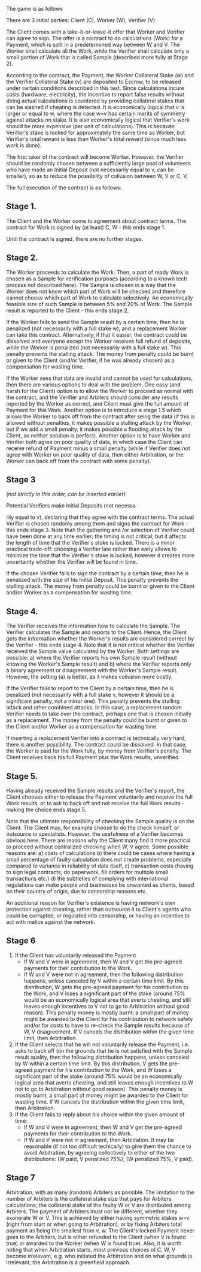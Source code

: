 The game is as follows

There are 3 initial parties: Client (C), Worker (W), Verifier (V)

The Client comes with a take-it-or-leave-it offer that Worker and Verifier can agree to sign. The offer is a contract to do calculations (Work) for a Payment, which is split in a predetermined way between W and V. The Worker shall calculate all the Work, while the Verifier shall calculate only a small portion of Work that is called Sample (described more fully at Stage 2). 

According to the contract, the Payment, the Worker Collateral Stake (w) and the Verifier Collateral Stake (v) are deposited to Escrow, to be released under certain conditions described in this text. Since calculations incure costs (hardware, electricity), the incentive to report false results without doing actual calculations is countered by providing collateral stakes that can be slashed if cheating is detected. It is economically logical that v is larger or equal to w, where the case w=v has certain merits of symmetry against attacks on stake. It is also economically logical that Verifier's work should be more expensive (per unit of calculations). This is because Verifier's stake is locked for approximately the same time as Worker, but Verifier's total reward is less than Worker's total reward (since much less work is done).

The first taker of the contract will become Worker. However, the Verifier should be randomly chosen between a sufficiently large pool of volunteers who have made an Initial Deposit (not necessarily equal to v, can be smaller), so as to reduce the possibility of collusion between W, V or C, V.

The full execution of the contract is as follows:


Stage 1.
---

The Client and the Worker come to agreement about contract terms. The contract for Work is signed by (at least) C, W - this ends stage 1.

Until the contract is signed, there are no further stages.


Stage 2.
---

The Worker proceeds to calculate the Work. Then, a part of ready Work is chosen as a Sample for verification purposes (according to a known tech process not described here). The Sample is chosen in a way that the Worker does not know which part of Work will be checked and therefore cannot choose which part of Work to calculate selectively. An economically feasible size of such Sample is between 5% and 20% of Work. The Sample result is reported to the Client - this ends stage 2.

If the Worker fails to send the Sample result by a certain time, then he is penalized (not necessarily with a full stake w), and a replacement Worker can take this contract. Alternatively, if that it easier, the contract could be dissolved and everyone except the Worker receives full refund of deposits, while the Worker is penalized (not necessarily with a full stake w). This penalty prevents the stalling attack. The money from penalty could be burnt or given to the Client (and/or Verifier, if he was already chosen) as a compensation for wasting time.

If the Worker sees that data are invalid and cannot be used for calculations, then there are various options to deal with the problem. One easy (and harsh for the Client) option is to allow the Worker to proceed as normal with the contract, and the Verifier and Arbiters should consider any results reported by the Worker as correct, and Client must give the full amount of Payment for this Work. Another option is to introduce a stage 1.5 which allows the Worker to back off from the contract after seing the data (if this is allowed without penalties, it makes possible a stalling attack by the Worker, but if we add a small penalty, it makes possible a flooding attack by the Client, so neither solution is perfect). Another option is to have Worker and Verifier both agree on poor quality of data, in which case the Client can receive refund of Payment minus a small penalty (while if Verifier does not agree with Worker on poor quality of data, then either Arbitration, or the Worker can back off from the contract with some penalty).


Stage 3
---
_(not strictly in this order, can be inserted earlier)_

Potential Verifiers make Initial Deposits (not necessa

rily equal to v), declaring that they agree with the contract terms. The actual Verifier is chosen randomy among them and signs the contract for Work - this ends stage 3. Note thah the gathering and /or selection of Verifier could have been done at any time earlier; the timing is not critical, but it affects the length of time that the Verifier's stake is locked. There is a minor practical trade-off: choosing a Verifier late rather than early allows to minimize the time that the Verifier's stake is locked, however it creates more uncertainty whether the Verifier will be found in time.

If the chosen Verifier fails to sign the contract by a certain time, then he is penalized with the size of his Initial Deposit. This penalty prevents the stalling attack. The money from penalty could be burnt or given to the Client and/or Worker as a compensation for wasting time. 


Stage 4.
---

The Verifier receives the information how to calculate the Sample. The Verifier calculates the Sample and reports to the Client. Hence, the Client gets the information whether the Worker's results are considered correct by the Verifier - this ends stage 4. Note that it is not critical whether the Verifier received the Sample value calculated by the Worker. Both settings are possible: a) where the Verifier reports his own Sample result (without knowing the Worker's Sample result) and b) where the Verifier reports only a binary agreement or disagreement with the Worker's Sample result. However, the setting (a) is better, as it makes collusion more costly.

If the Verifier fails to report to the Client by a certain time, then he is penalized (not necessarily with a full stake v, however it should be a significant penalty, not a minor one). This penalty prevents the stalling attack and other combined attacks. In this case, a replacement random Verifier needs to take over the contract, perhaps one that is chosen initially as a replacement. The money from the penalty could be burnt or given to the Client and/or Worker  as a compensation for wasting time. 

If inserting a replacement Verifier into a contract is technically very hard, there is another possibility. The contract could be dissolved. In that case, the Worker is paid for the Work fully, by money from Verifier's penalty. The Client receives back his full Payment plus the Work results, unverified. 


Stage 5.
---

Having already received the Sample results and the Verifier's report, the Client chooses either to release the Payment voluntarily and receive the full Work results, or to ask to back off and not receive the full Work results - making the choice ends stage 5. 

Note that the ultimate responsibility of checking the Sample quality is on the Client. The Client may, for example choose to do the check himself, or outsource to specialists. However, the usefulness of a Verifier becomes obvious here. There are reasons why the Client many find it more practical to proceed without centralized checking when W, V agree. Some possible reasons are: a) costs of calculations b) there could be cases where having a small percentage of faulty calculation does not create problems, especially compared to variance in reliability of data itself,  c) transaction costs (having to sign legal contracts, do paperwork, fill orders for multiple small transactions etc.) d) the subtleties of complying with international regulations can make people and businesses be unwanted as clients, based on their country of origin, due to censorship reasons etc. 

An additional reason for Verifier's existence is having network's own protection against cheating, rather than outsource it to Client's agents who could be corrupted, or regulated into censorship, or having an incentive to act with malice against the network.


Stage 6
---

1. If the Client has voluntarily released the Payment
   - If W and V were in agreement, then W and V get the pre-agreed payments for their contribution to the Work.
   - If W and V were not in agreement, then the following distribution happens, unless canceled by V within a certain time limit. By this distribution, W gets the pre-agreed payment for his contribution to the Work, and V loses a significant part of the stake (around 75% would be an economically logical area that averts cheating, and still leaves enough incentives to V not to go to Arbitration without good reason). This penalty money is mostly burnt; a small part of money might be awarded to the Client for his contribution to network safety and/or for costs to have to re-check the Sample results because of W, V disagreement. If V cancels the distribution within the given time limit, then Arbitration.
2. If the Client selects that he will not voluntarily release the Payment, i.e. asks to back off (on the grounds that he is not satisfied with the Sample result quality, then the following distribution happens, unless canceled by W within a certain time limit. By this distribution, V gets the pre-agreed payment for his contribution to the Work, and W loses a significant part of the stake (around 75% would be an economically logical area that averts cheating, and still leaves enough incentives to W not to go to Arbitration without good reason). This penalty money is mostly burnt; a small part of money might be awarded to the Client for wasting time. If W cancels the distribution within the given time limit, then Arbitration.
3. If the Client fails to reply about his choice within the given amount of time: 
   - If W and V were in agreement, then W and V get the pre-agreed payments for their contribution to the Work.
   - If W and V were not in agreement, then Arbitration. It may be reasonable (if not too difficult techically) to give them the chance to avoid Arbitration, by agreeing collectively to either of the two distributions: (W paid, V penalized 75%), (W penalized 75%, V paid).


Stage 7
---

Arbitration, with as many (random) Arbiters as possible. The limitation to the number of Arbiters is the collateral stake size that pays for Arbiters calculations; the collateral stake of the faulty W or V are distributed among Arbiters. The payment of Arbiters must not be different, whether they exonerate W or V. This is achieved by either having symmetric stakes w=v (right from start or when going to Arbitration), or by fixing Arbiters total payment as being the smallest from v, w. The Client's locked Payment never goes to the Arbiters, but is either refunded to the Client (when V is found true) or awarded to the Worker (when W is found true). Also, it is worth noting that when Arbitration starts, most previous choices of C, W, V become irrelevant, e.g. who initiated the Arbitration and on what grounds is irrelevant; the Arbitration is a greenfield approach.
